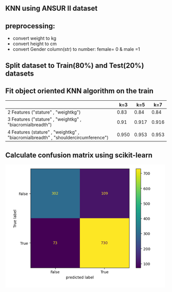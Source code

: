 ## KNN using ANSUR II dataset
## preprocessing:
- convert weight to kg
- convert height to cm
- convert Gender column(str) to number: female= 0 & male =1

## Split dataset to Train(80%) and Test(20%) datasets
## Fit object oriented KNN algorithm on the train 
|  | k=3 | k=5|k=7|
|----------|----------|----------|------------|
|  2 Features ("stature" , "weightkg")  |  0.83  | 0.84  |  0.84    |
|  3 Features ("stature" , "weightkg" , "biacromialbreadth") | 0.91  |  0.917 |  0.916    |
| 4 Features (stature" , "weightkg" , "biacromialbreadth" , "shouldercircumference")  |  0.950 |  0.953 |  0.953  |



## Calculate confusion matrix using scikit-learn
![](conusion_matrix.png)